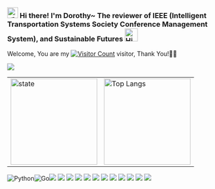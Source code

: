 

<h3>
  <img src="https://media.giphy.com/media/hvRJCLFzcasrR4ia7z/giphy.gif" width="25" alt="手势">
  Hi there! I'm Dorothy~
  The reviewer of IEEE (Intelligent Transportation Systems Society Conference Management System), and Sustainable Futures
  <img src="https://emojis.slackmojis.com/emojis/images/1588866973/8934/hellokittydance.gif?1588866973" alt="Hi" width="30" />
    <!--![](https://count.getloli.com/get/@:XDNG2024?theme=rule34)-->
</h3>
 

  Welcome, You are my [![Visitor Count](https://profile-counter.glitch.me/XDNG2024/count.svg)]() visitor, Thank You!🎉🎉

![](https://user-images.githubusercontent.com/5679180/79618120-0daffb80-80be-11ea-819e-d2b0fa904d07.gif)

<table border="0">
<tr>
<td valign="top">
<a href="https://github.com/XDNG2024">
  <img align="center" src="https://github-readme-stats.vercel.app/api?username=XDNG2024&show_icons=true&theme=radical" alt="state" height="200"/>
</a>
</td>
<td valign="top">
    <a href="https://github.com/XDNG2024">
 <img align="center" src="https://github-readme-stats.vercel.app/api/top-langs/?username=XDNG2024&layout=compact&show_icons=truee&include_all_commits=true&theme=onedark&card_width=230" alt="Top Langs" height="200"/> 
    </a>
</td>
</tr>
</table>



![Python](https://img.shields.io/badge/-Python-3776AB?style=flat-square&logo=python&logoColor=white)![Go](https://img.shields.io/badge/-Go-00ADD8?style=flat-square&logo=go&logoColor=white)![](https://img.shields.io/badge/-Nodejs-43853d?style=flat-square&logo=Node.js&logoColor=white)  ![](https://img.shields.io/badge/-JavaScript-e5cd0c?style=flat-square&logo=JavaScript&labelColor=f7df1e&logoColor=000)  ![](https://img.shields.io/badge/-Vue.js-29beb0?style=flat-square&logo=vue.js&labelColor=ffffff&color=4FC08D) ![](https://img.shields.io/badge/-WebPack-1C78C0?style=flat-square&logo=WebPack&logoColor=white)   ![](https://img.shields.io/badge/-NPM-CB3837?style=flat-square&logo=npm&logoColor=white) ![](https://img.shields.io/badge/-Github_Actions-2088FF?style=flat-square&logo=github-actions&logoColor=white) [![](https://img.shields.io/badge/-Gist-black?style=flat-square&logo=GitHub&labelColor=blue&color=fff&logoColor=fff)](https://gist.github.com/forFishbonein)  ![](https://img.shields.io/badge/-KaliLinux-white?style=flat-square&logo=KaliLinux&logoColor=white&color=blue) ![](https://img.shields.io/badge/-MySQL-white?style=flat-square&logo=MySQL&logoColor=white&color=fff&labelColor=4479A1) ![](https://img.shields.io/badge/-CodePen-white?style=flat-square&logo=CodePen&logoColor=white&color=000)  ![](https://img.shields.io/badge/-Docker-white?style=flat-square&logo=Docker&labelColor=2496ED&color=2496ED&logoColor=white) ![](https://img.shields.io/badge/-Bilibili-white?style=flat-square&logo=Bilibili&labelColor=00A1D6&logoColor=white)
